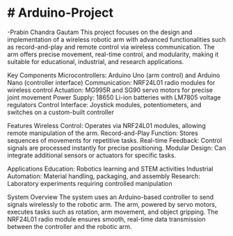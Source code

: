 <h1># Arduino-Project</h1>
<h>-Prabin Chandra Gautam</h2>
This project focuses on the design and implementation of a wireless robotic arm with advanced functionalities such as record-and-play and remote control via wireless communication. The arm offers precise movement, real-time control, and modularity, making it suitable for educational, industrial, and research applications.

Key Components
Microcontrollers: Arduino Uno (arm control) and Arduino Nano (controller interface)
Communication: NRF24L01 radio modules for wireless control
Actuation: MG995R and SG90 servo motors for precise joint movement
Power Supply: 18650 Li-ion batteries with LM7805 voltage regulators
Control Interface: Joystick modules, potentiometers, and switches on a custom-built controller

Features
Wireless Control: Operates via NRF24L01 modules, allowing remote manipulation of the arm.
Record-and-Play Function: Stores sequences of movements for repetitive tasks.
Real-time Feedback: Control signals are processed instantly for precise positioning.
Modular Design: Can integrate additional sensors or actuators for specific tasks.

Applications
Education: Robotics learning and STEM activities
Industrial Automation: Material handling, packaging, and assembly
Research: Laboratory experiments requiring controlled manipulation

System Overview
The system uses an Arduino-based controller to send signals wirelessly to the robotic arm. The arm, powered by servo motors, executes tasks such as rotation, arm movement, and object gripping. The NRF24L01 radio module ensures smooth, real-time data transmission between the controller and the robotic arm.
